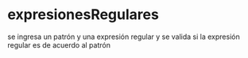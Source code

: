 # expresionesRegulares
se ingresa un patrón y una expresión regular y se valida si la expresión regular es de acuerdo  al patrón
